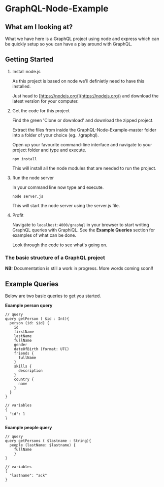 # GraphQL-Node-Example

## What am I looking at?

What we have here is a GraphQL project using node and express which can be quickly setup so you can have a play around with GraphQL.


## Getting Started

1. Install node.js
  
    As this project is based on node we'll definietly need to have this installed.

    Just head to [https://nodejs.org/](https://nodejs.org/) and download the latest version for your computer.

2. Get the code for this project

    Find the green 'Clone or download' and download the zipped project.

    Extract the files from inside the GraphQL-Node-Example-master folder into a folder of your choice (eg. .\graphql).

    Open up your favourite command-line interface and navigate to your project folder and type and execute.

    ```
    npm install
    ```

    This will install all the node modules that are needed to run the project.

3. Run the node server

    In your command line now type and execute.

    ```
    node server.js
    ```

    This will start the node server using the server.js file.

4. Profit

    Navigate to ```localhost:4000/graphql``` in your browser to start writing GraphQL queries with GraphiQL. See the **Example Queries** section for examples of what can be done. 

    Look through the code to see what's going on.


### The basic structure of a GraphQL project

**NB:** Documentation is still a work in progress. More words coming soon!!


## Example Queries

Below are two basic queries to get you started.

**Example person query**
```
// query
query getPerson ( $id : Int){
  person (id: $id) {
    id
    firstName
    lastName
    fullName
    gender
    dateOfBirth (format: UTC)
    friends {
      fullName
    }
    skills {
      description
    }
    country {
      name
    }
  }
}

// variables
{
  "id": 1
}
```

**Example people query**
```
// query
query getPersons ( $lastname : String){
  people (lastName: $lastname) {
    fullName
	}
}

// variables
{
  "lastname": "ack"
}
```